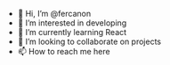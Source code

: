 - 👋 Hi, I’m @fercanon
- 👀 I’m interested in developing 
- 🌱 I’m currently learning React
- 💞️ I’m looking to collaborate on projects
- 📫 How to reach me here 

<!---
fercanon/fercanon is a ✨ special ✨ repository because its `README.md` (this file) appears on your GitHub profile.
You can click the Preview link to take a look at your changes.
--->
